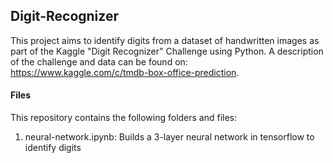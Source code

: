## Digit-Recognizer
This project aims to identify digits from a dataset of handwritten images as part of the Kaggle "Digit Recognizer" Challenge using Python. A description of the challenge and data can be found on: https://www.kaggle.com/c/tmdb-box-office-prediction.

#### Files
This repository contains the following folders and files:
1. neural-network.ipynb: Builds a 3-layer neural network in tensorflow to identify digits
